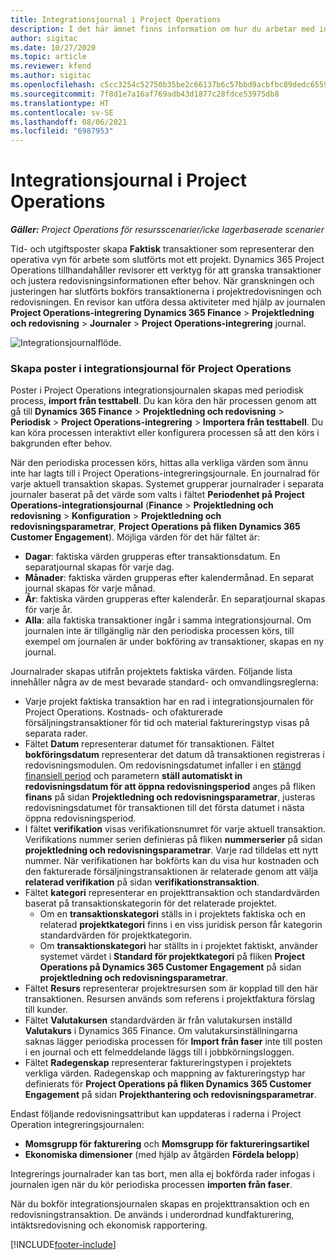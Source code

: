```yaml
---
title: Integrationsjournal i Project Operations
description: I det här ämnet finns information om hur du arbetar med integrations journalen i Project Operations.
author: sigitac
ms.date: 10/27/2020
ms.topic: article
ms.reviewer: kfend
ms.author: sigitac
ms.openlocfilehash: c5cc3254c52750b35be2c66137b6c57bbd9acbfbc89dedc6559059a89c8e2393
ms.sourcegitcommit: 7f8d1e7a16af769adb43d1877c28fdce53975db8
ms.translationtype: HT
ms.contentlocale: sv-SE
ms.lasthandoff: 08/06/2021
ms.locfileid: "6987953"
---
```

# <a name="integration-journal-in-project-operations"></a>Integrationsjournal i Project Operations

_**Gäller:** Project Operations för resursscenarier/icke lagerbaserade scenarier_

Tid- och utgiftsposter skapa **Faktisk** transaktioner som representerar den operativa vyn för arbete som slutförts mot ett projekt. Dynamics 365 Project Operations tillhandahåller revisorer ett verktyg för att granska transaktioner och justera redovisningsinformationen efter behov. När granskningen och justeringen har slutförts bokförs transaktionerna i projektredovisningen och redovisningen. En revisor kan utföra dessa aktiviteter med hjälp av journalen **Project Operations-integrering** **Dynamics 365 Finance** > **Projektledning och redovisning** > **Journaler** > **Project Operations-integrering** journal.

![Integrationsjournalflöde.](./media/IntegrationJournal.png)

### <a name="create-records-in-the-project-operations-integration-journal"></a>Skapa poster i integrationsjournal för Project Operations

Poster i Project Operations integrationsjournalen skapas med periodisk process, **import från testtabell**. Du kan köra den här processen genom att gå till **Dynamics 365 Finance** > **Projektledning och redovisning** > **Periodisk** > **Project Operations-integrering** > **Importera från testtabell**. Du kan köra processen interaktivt eller konfigurera processen så att den körs i bakgrunden efter behov.

När den periodiska processen körs, hittas alla verkliga värden som ännu inte har lagts till i Project Operations-integreringsjournale. En journalrad för varje aktuell transaktion skapas.
Systemet grupperar journalrader i separata journaler baserat på det värde som valts i fältet **Periodenhet på Project Operations-integrationsjournal** (**Finance** > **Projektledning och redovisning** > **Konfiguration** > **Projektledning och redovisningsparametrar**, **Project Operations på fliken Dynamics 365 Customer Engagement**). Möjliga värden för det här fältet är:

  - **Dagar**: faktiska värden grupperas efter transaktionsdatum. En separatjournal skapas för varje dag.
  - **Månader**: faktiska värden grupperas efter kalendermånad. En separat journal skapas för varje månad.
  - **År**: faktiska värden grupperas efter kalenderår. En separatjournal skapas för varje år.
  - **Alla**: alla faktiska transaktioner ingår i samma integrationsjournal. Om journalen inte är tillgänglig när den periodiska processen körs, till exempel om journalen är under bokföring av transaktioner, skapas en ny journal.

Journalrader skapas utifrån projektets faktiska värden. Följande lista innehåller några av de mest bevarade standard- och omvandlingsreglerna:

  - Varje projekt faktiska transaktion har en rad i integrationsjournalen för Project Operations. Kostnads- och ofakturerade försäljningstransaktioner för tid och material faktureringstyp visas på separata rader.
  - Fältet **Datum** representerar datumet för transaktionen. Fältet **bokföringsdatum** representerar det datum då transaktionen registreras i redovisningsmodulen. Om redovisningsdatumet infaller i en [stängd finansiell period](/dynamics365/finance/general-ledger/close-general-ledger-at-period-end) och parametern **ställ automatiskt in redovisningsdatum för att öppna redovisningsperiod** anges på fliken **finans** på sidan **Projektledning och redovisningsparametrar**, justeras redovisningsdatumet för transaktionen till det första datumet i nästa öppna redovisningsperiod.
  - I fältet **verifikation** visas verifikationsnumret för varje aktuell transaktion. Verifikations nummer serien definieras på fliken **nummerserier** på sidan **projektledning och redovisningsparametrar**. Varje rad tilldelas ett nytt nummer. När verifikationen har bokförts kan du visa hur kostnaden och den fakturerade försäljningstransaktionen är relaterade genom att välja **relaterad verifikation** på sidan **verifikationstransaktion**.
  - Fältet **kategori** representerar en projekttransaktion och standardvärden baserat på transaktionskategorin för det relaterade projektet.
    - Om en **transaktionskategori** ställs in i projektets faktiska och en relaterad **projektkategori** finns i en viss juridisk person får kategorin standardvärden för projektkategorin.
    - Om **transaktionskategori** har ställts in i projektet faktiskt, använder systemet värdet i **Standard för projektkategori** på fliken **Project Operations på Dynamics 365 Customer Engagement** på sidan **projektledning och redovisningsparametrar**.
  - Fältet **Resurs** representerar projektresursen som är kopplad till den här transaktionen. Resursen används som referens i projektfaktura förslag till kunder.
  - Fältet **Valutakursen** standardvärden är från valutakursen inställd **Valutakurs** i Dynamics 365 Finance. Om valutakursinställningarna saknas lägger periodiska processen för **Import från faser** inte till posten i en journal och ett felmeddelande läggs till i jobbkörningsloggen.
  - Fältet **Radegenskap** representerar faktureringstypen i projektets verkliga värden. Radegenskap och mappning av faktureringstyp har definierats för **Project Operations på fliken Dynamics 365 Customer Engagement** på sidan **Projekthantering och redovisningsparametrar**.

Endast följande redovisningsattribut kan uppdateras i raderna i Project Operation integreringsjournalen:

- **Momsgrupp för fakturering** och **Momsgrupp för faktureringsartikel**
- **Ekonomiska dimensioner** (med hjälp av åtgärden **Fördela belopp**)

Integrerings journalrader kan tas bort, men alla ej bokförda rader infogas i journalen igen när du kör periodiska processen **importen från faser**.

När du bokför integrationsjournalen skapas en projekttransaktion och en redovisningstransaktion. De används i underordnad kundfakturering, intäktsredovisning och ekonomisk rapportering.


[!INCLUDE[footer-include](../includes/footer-banner.md)]
